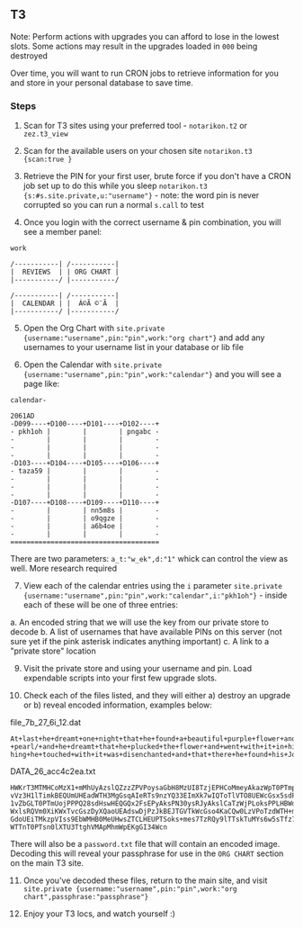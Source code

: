 ## T3

Note: Perform actions with upgrades you can afford to lose in the lowest slots. Some actions may result in the upgrades loaded in `000` being destroyed

Over time, you will want to run CRON jobs to retrieve information for you and store in your personal database to save time.

### Steps

1. Scan for T3 sites using your preferred tool - `notarikon.t2` or `zez.t3_view`

2. Scan for the available users on your chosen site `notarikon.t3 {scan:true }`

3. Retrieve the PIN for your first user, brute force if you don't have a CRON job set up to do this while you sleep `notarikon.t3 {s:#s.site.private,u:"username"}` - note: the word pin is never corrupted so you can run a normal `s.call` to test

4. Once you login with the correct username & pin combination, you will see a member panel:

```
work

/-----------| /-----------| 
|  REVIEWS  | | ORG CHART |
|-----------/ |-----------/

/-----------| /-----------| 
|  CALENDAR | |  Á©Ã ©¨Ã  |
|-----------/ |-----------/
```

5. Open the Org Chart with `site.private {username:"username",pin:"pin",work:"org chart"}` and add any usernames to your username list in your database or lib file

6. Open the Calendar with `site.private {username:"username",pin:"pin",work:"calendar"}` and you will see a page like:

```
calendar- 

2061AD
-D099----+D100----+D101----+D102----+
- pkh1oh |        |        | pngabc -
-        |        |        |        -
-        |        |        |        -
-        |        |        |        -
-D103----+D104----+D105----+D106----+
- taza59 |        |        |        -
-        |        |        |        -
-        |        |        |        -
-        |        |        |        -
-D107----+D108----+D109----+D110----+
-        |        | nn5m8s |        -
-        |        | o9qgze |        -
-        |        | a6b4oe |        -
-        |        |        |        -
=====================================
```

There are two parameters: `a_t:"w_ek",d:"1"` whick can control the view as well. More research required

7. View each of the calendar entries using the `i` parameter `site.private {username:"username",pin:"pin",work:"calendar",i:"pkh1oh"}` - inside each of these will be one of three entries:

a. An encoded string that we will use the key from our private store to decode
b. A list of usernames that have available PINs on this server (not sure yet if the pink asterisk indicates anything important)
c. A link to a "private store" location

9. Visit the private store and using your username and pin. Load expendable scripts into your first few upgrade slots.

10. Check each of the files listed, and they will either a) destroy an upgrade or b) reveal encoded information, examples below:

file_7b_27_6i_12.dat

```
At+last+he+dreamt+one+night+that+he+found+a+beautiful+purple+flower+and+that+in+the+middle+of+it+lay+a+costly
+pearl/+and+he+dreamt+that+he+plucked+the+flower+and+went+with+it+in+his+hand+into+the+castle+and+that+everyt
hing+he+touched+with+it+was+disenchanted+and+that+there+he+found+his+Jorinda+again/
```

DATA_26_acc4c2ea.txt

```
HWKrT3MTMHCoMzX1+mMhUyAzslQZzzZPVPoysaGbH8MzUI8TzjEPHCoMmeyAkazWpT0PTmpw0MTPWDuKTFs3vsSGa3AWnmUoUE2Usr0EeGV3T
vVz3H1lTimkBEQUmUHEadWTH3MgGsqAIeRTs9nzYQ33EImXk7wIQToTlVTO8UEWcGsx5sdPMH0PTmdkAQdWaH6lnUs60yMmbyDjPTLHFoQRJH
1vZbGLT0PTmUojPPPQ28sdHswHEQGQx2FsEPyAksPN30ysRJyAkslCaTzWjPLoksPPLHBWdPswHEbKVnT3IUsp4sTTLHFpbWmy9lsiJWDnPim
WxlsRQVm0XiKWxTvcGszDyXQaoUEAdswDjPzJkBEJTGVTkWcGso4KaCQw0LzVPoTzdWTH+msuZk9rMca30pVbQ10ENPTs8vZTmessTzxskyPX
GdoUEiTMkzpVIss9EbWMHB0MeUHwsZTCLHEUPTSoks+mes7TzRQy9lTTskTuMYs6w5sTfz7vZTm49rVdYVTwWlGZ2EIcFs49NdNLHCvzVPoT3
WTTnT0PTsn0lXTU3TtghVMApMhmWpEKgGI34Wcn
```

There will also be a `password.txt` file that will contain an encoded image. Decoding this will reveal your passphrase for use in the `ORG CHART` section on the main T3 site.

11. Once you've decoded these files, return to the main site, and visit `site.private {username:"username",pin:"pin",work:"org chart",passphrase:"passphrase"}`

12. Enjoy your T3 locs, and watch yourself :)




